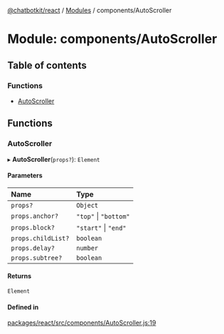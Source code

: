 [@chatbotkit/react](../README.md) / [Modules](../modules.md) / components/AutoScroller

# Module: components/AutoScroller

## Table of contents

### Functions

- [AutoScroller](components_AutoScroller.md#autoscroller)

## Functions

### AutoScroller

▸ **AutoScroller**(`props?`): `Element`

#### Parameters

| Name | Type |
| :------ | :------ |
| `props?` | `Object` |
| `props.anchor?` | ``"top"`` \| ``"bottom"`` |
| `props.block?` | ``"start"`` \| ``"end"`` |
| `props.childList?` | `boolean` |
| `props.delay?` | `number` |
| `props.subtree?` | `boolean` |

#### Returns

`Element`

#### Defined in

[packages/react/src/components/AutoScroller.js:19](https://github.com/chatbotkit/node-sdk/blob/main/packages/react/src/components/AutoScroller.js#L19)

